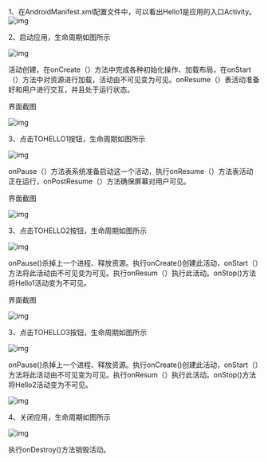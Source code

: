 1、在AndroidManifest.xml配置文件中，可以看出Hello1是应用的入口Activity。![img](file:///C:\Users\ADMINI~1\AppData\Local\Temp\msohtmlclip1\01\clip_image001.png)

 

2、启动应用，生命周期如图所示

![img](file:///C:\Users\ADMINI~1\AppData\Local\Temp\msohtmlclip1\01\clip_image002.png)

活动创建，在onCreate（）方法中完成各种初始化操作、加载布局，在onStart（）方法中对资源进行加载，活动由不可见变为可见。onResume（）表活动准备好和用户进行交互，并且处于运行状态。

界面截图

![img](file:///C:\Users\ADMINI~1\AppData\Local\Temp\msohtmlclip1\01\clip_image004.jpg)

3、点击TOHELLO1按钮，生命周期如图所示

![img](file:///C:\Users\ADMINI~1\AppData\Local\Temp\msohtmlclip1\01\clip_image006.jpg)

onPause（）方法表系统准备启动这一个活动，执行onResume（）方法表活动正在运行，onPostResume（）方法确保屏幕对用户可见。

界面截图

![img](file:///C:\Users\ADMINI~1\AppData\Local\Temp\msohtmlclip1\01\clip_image007.jpg)

3、点击TOHELLO2按钮，生命周期如图所示

![img](file:///C:\Users\ADMINI~1\AppData\Local\Temp\msohtmlclip1\01\clip_image009.jpg)

onPause()杀掉上一个进程、释放资源。执行onCreate()创建此活动，onStart（）方法将此活动由不可见变为可见。执行onResum（）执行此活动。onStop()方法将Hello1活动变为不可见。

界面截图

![img](file:///C:\Users\ADMINI~1\AppData\Local\Temp\msohtmlclip1\01\clip_image011.jpg)

3、点击TOHELLO3按钮，生命周期如图所示

![img](file:///C:\Users\ADMINI~1\AppData\Local\Temp\msohtmlclip1\01\clip_image013.jpg)

onPause()杀掉上一个进程、释放资源。执行onCreate()创建此活动，onStart（）方法将此活动由不可见变为可见。执行onResum（）执行此活动。onStop()方法将Hello2活动变为不可见。

 

![img](file:///C:\Users\ADMINI~1\AppData\Local\Temp\msohtmlclip1\01\clip_image015.jpg)

4、关闭应用，生命周期如图所示

![img](file:///C:\Users\ADMINI~1\AppData\Local\Temp\msohtmlclip1\01\clip_image016.png)

执行onDestroy()方法销毁活动。